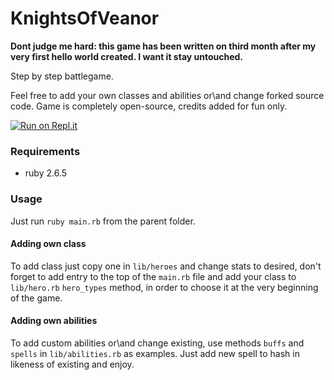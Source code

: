 # KnightsOfVeanor

**Dont judge me hard: this game has been written on third month after my very first hello world created. I want it stay untouched.**

Step by step battlegame. 

Feel free to add your own classes and abilities or\and change forked source code. Game is completely open-source, credits added
for fun only. 

[![Run on Repl.it](https://repl.it/badge/github/tee0zed/KnightsOfVeanor)](https://repl.it/github/tee0zed/KnightsOfVeanor)

### Requirements 
- ruby 2.6.5

### Usage 

Just run `ruby main.rb` from the parent folder.

#### Adding own class

To add class just copy one in `lib/heroes` and change stats to desired, don't forget to add entry to the top of the `main.rb` file and add your class to `lib/hero.rb`  `hero_types` method, in order to choose it at the very beginning of the game.

#### Adding own abilities

To add custom abilities or\and change existing, use methods `buffs` and `spells` in `lib/abilities.rb` as examples. Just add 
new spell to hash in likeness of existing and enjoy. 
